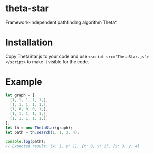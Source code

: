 # theta-star
Framework-independent pathfinding algorithm Theta*.

# Installation
Copy ThetaStar.js to your code and use `<script src="ThetaStar.js"></script>` to make it visible for the code.

# Example
```javascript
let graph = [
  [1, 1, 1, 1, 1,],
  [1, 1, 1, 1, 1,],
  [1, 0, 0, 0, 1,],
  [1, 1, 1, 1, 1,],
  [1, 1, 1, 1, 1,],
];
let th = new ThetaStar(graph);
let path = th.search(1, 1, 3, 4);

console.log(path);
// Expected result: {x: 1, y: 1}, {x: 0, y: 2}, {x: 3, y: 4}
```
